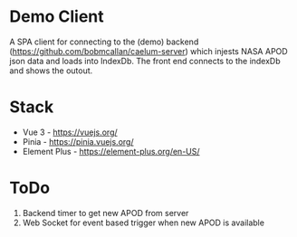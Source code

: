 # Demo Client

A SPA client for connecting to the (demo) backend (https://github.com/bobmcallan/caelum-server) which injests NASA APOD json data and loads into IndexDb. The front end connects to the indexDb and shows the outout.

# Stack 
* Vue 3 - https://vuejs.org/
* Pinia - https://pinia.vuejs.org/
* Element Plus - https://element-plus.org/en-US/

# ToDo
1. Backend timer to get new APOD from server
2. Web Socket for event based trigger when new APOD is available
